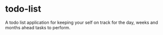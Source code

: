 # todo-list
A todo list application for keeping your self on track for the day, weeks and months ahead tasks to perform.
